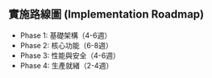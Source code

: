 ## 實施路線圖 (Implementation Roadmap)


- Phase 1: 基礎架構（4-6週）
- Phase 2: 核心功能（6-8週）
- Phase 3: 性能與安全（4-6週）
- Phase 4: 生產就緒（2-4週）

